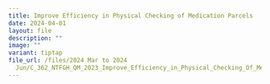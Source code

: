 ```yaml
---
title: Improve Efficiency in Physical Checking of Medication Parcels
date: 2024-04-01
layout: file
description: ""
image: ""
variant: tiptap
file_url: /files/2024 Mar to 2024
  Jun/C_362_NTFGH_QM_2023_Improve_Efficiency_in_Physical_Checking_Of_Medication_Parcels.pdf
---
```


